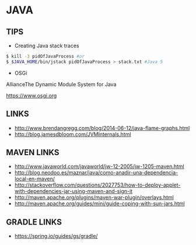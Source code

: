 JAVA
=====


TIPS
----

* Creating Java stack traces

```bash
$ kill -3 pidOfJavaProcess #or
$ $JAVA_HOME/bin/jstack pidOfJavaProcess > stack.txt #Java 5
```

* OSGi

AllianceThe Dynamic Module System for Java

https://www.osgi.org


LINKS
-----

 * http://www.brendangregg.com/blog/2014-06-12/java-flame-graphs.html
 * http://blog.jamesdbloom.com/JVMInternals.html

MAVEN LINKS
-----------

* http://www.javaworld.com/javaworld/jw-12-2005/jw-1205-maven.html
* http://blog.neodoo.es/maznar/java/como-anadir-una-dependencia-local-en-maven/
* http://stackoverflow.com/questions/2027753/how-to-deploy-applet-with-dependencies-jar-using-maven-and-sign-it
* http://maven.apache.org/plugins/maven-war-plugin/overlays.html
* http://maven.apache.org/guides/mini/guide-coping-with-sun-jars.html

GRADLE LINKS
------------

* https://spring.io/guides/gs/gradle/